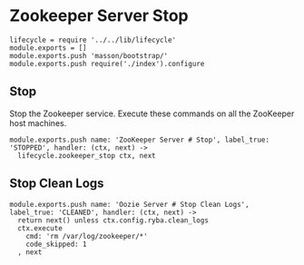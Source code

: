 
# Zookeeper Server Stop

    lifecycle = require '../../lib/lifecycle'
    module.exports = []
    module.exports.push 'masson/bootstrap/'
    module.exports.push require('./index').configure

## Stop

Stop the Zookeeper service. Execute these commands on all the ZooKeeper host
machines.

    module.exports.push name: 'ZooKeeper Server # Stop', label_true: 'STOPPED', handler: (ctx, next) ->
      lifecycle.zookeeper_stop ctx, next

## Stop Clean Logs

    module.exports.push name: 'Oozie Server # Stop Clean Logs', label_true: 'CLEANED', handler: (ctx, next) ->
      return next() unless ctx.config.ryba.clean_logs
      ctx.execute
        cmd: 'rm /var/log/zookeeper/*'
        code_skipped: 1
      , next
